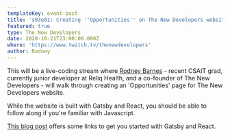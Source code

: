 ```yaml
---
templateKey: event-post
title: 's03e01: Creating ''Opportunities'' on The New Developers website'
featured: true
type: The New Developers
date: 2020-10-21T23:00:00.000Z
where: 'https://www.twitch.tv/thenewdevelopers'
author: Rodney
---
```

This will be a live-coding stream where [Rodney Barnes](https://github.com/rodneybarnes) - recent CSAIT grad, currently junior developer at Reliq Health, and a co-founder of The New Developers - will walk through creating an 'Opportunities' page for The New Developers website.

While the website is built with Gatsby and React, you should be able to follow along if you're familiar with Javascript.

[This blog post](https://thenewdevelopers.com/2020-10-13-how-to-make-your-first-open-source-contribution/) offers some links to get you started with Gatsby and React.
